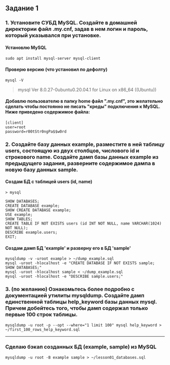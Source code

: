 ## Задание 1
### 1. Установите СУБД MySQL. Создайте в домашней директории файл .my.cnf, задав в нем логин и пароль, который указывался при установке.

#### Установлю MySQL
~~~
sudo apt install mysql-server mysql-client
~~~

#### Проверю версию (что установил по дефолту)
~~~
mysql -V
~~~

> mysql  Ver 8.0.27-0ubuntu0.20.04.1 for Linux on x86_64 ((Ubuntu))

#### Добавлю пользователю в папку home файл ".my.cnf", это желательно сделать чтобы постоянно не писать "креды" подключения к MySQL. Ниже приведено содержимое файла:

~~~
[client]
user=root
password=r00tStr0ngPa$$w0rd
~~~


### 2. Создайте базу данных example, разместите в ней таблицу users, состоящую из двух столбцов, числового id и строкового name. Создайте дамп базы данных example из предыдущего задания, разверните содержимое дампа в новую базу данных sample.

#### Создам БД с таблицей users (id, name)

~~~
> mysql

SHOW DATABASES;
CREATE DATABASE example;
SHOW CREATE DATABASE example;
USE example;
SHOW TABLES;
CREATE TABLE IF NOT EXISTS users (id INT NOT NULL, name VARCHAR(1024) NOT NULL);
DESCRIBE example.users;
EXIT;
~~~

#### Создам дамп БД 'example' и разверну его в БД 'sample'

~~~
mysqldump -v -uroot example > ~/dump_example.sql
mysql -uroot -hlocalhost -e "CREATE DATABASE IF NOT EXISTS sample; SHOW DATABASES;"
mysql -uroot -hlocalhost sample < ~/dump_example.sql
mysql -uroot -hlocalhost -e "DESCRIBE sample.users;"
~~~

### 3. (по желанию) Ознакомьтесь более подробно с документацией утилиты mysqldump. Создайте дамп единственной таблицы help_keyword базы данных mysql. Причем добейтесь того, чтобы дамп содержал только первые 100 строк таблицы.

~~~
mysqldump -u root -p --opt --where="1 limit 100" mysql help_keyword > ~/first_100_rows_help_keyword.sql
~~~

----


### Сделаю бэкап созданных БД (example, sample) из MySQL
~~~
mysqldump -u root -B example sample > ~/lesson01_databases.sql
~~~
